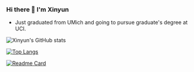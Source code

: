 ### Hi there 👋 I'm Xinyun
- Just graduated from UMich and going to pursue graduate's degree at UCI.

![Xinyun's GitHub stats](https://github-readme-stats.vercel.app/api?username=xinyunshen&show_icons=true&theme=radical)

[![Top Langs](https://github-readme-stats.vercel.app/api/top-langs/?username=xinyunshen&layout=compact&theme=radical)](https://github.com/anuraghazra/github-readme-stats)

[![Readme Card](https://github-readme-stats.vercel.app/api/pin/?username=Billmvp73&repo=411-sailors)](https://github.com/anuraghazra/github-readme-stats)

<!--
**XinyunShen/XinyunSHEN** is a ✨ _special_ ✨ repository because its `README.md` (this file) appears on your GitHub profile.

Here are some ideas to get you started:

- 🔭 I’m currently working on ...
- 🌱 I’m currently learning ...
- 👯 I’m looking to collaborate on ...
- 🤔 I’m looking for help with ...
- 💬 Ask me about ...
- 📫 How to reach me: ...
- 😄 Pronouns: ...
- ⚡ Fun fact: ...
-->
